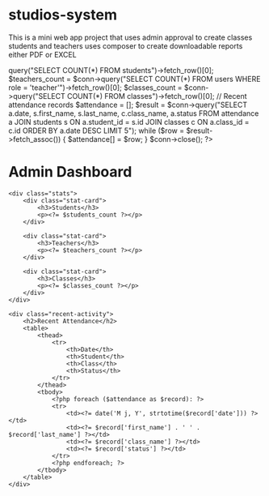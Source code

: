 # studios-system
This is a mini web app project that uses admin approval to create classes students and teachers
uses composer to create downloadable reports either PDF or EXCEL
<?php
require_once '../includes/config.php';
checkRole(['admin']);

$conn = getDB();

// Get counts for dashboard
$students_count = $conn->query("SELECT COUNT(*) FROM students")->fetch_row()[0];
$teachers_count = $conn->query("SELECT COUNT(*) FROM users WHERE role = 'teacher'")->fetch_row()[0];
$classes_count = $conn->query("SELECT COUNT(*) FROM classes")->fetch_row()[0];

// Recent attendance records
$attendance = [];
$result = $conn->query("SELECT a.date, s.first_name, s.last_name, c.class_name, a.status 
                       FROM attendance a
                       JOIN students s ON a.student_id = s.id
                       JOIN classes c ON a.class_id = c.id
                       ORDER BY a.date DESC LIMIT 5");

while ($row = $result->fetch_assoc()) {
    $attendance[] = $row;
}

$conn->close();
?>


<?php include '../includes/header.php'; ?>

<div class="dashboard">
    <h1>Admin Dashboard</h1>
    
    <div class="stats">
        <div class="stat-card">
            <h3>Students</h3>
            <p><?= $students_count ?></p>
        </div>
        
        <div class="stat-card">
            <h3>Teachers</h3>
            <p><?= $teachers_count ?></p>
        </div>
        
        <div class="stat-card">
            <h3>Classes</h3>
            <p><?= $classes_count ?></p>
        </div>
    </div>
    
    <div class="recent-activity">
        <h2>Recent Attendance</h2>
        <table>
            <thead>
                <tr>
                    <th>Date</th>
                    <th>Student</th>
                    <th>Class</th>
                    <th>Status</th>
                </tr>
            </thead>
            <tbody>
                <?php foreach ($attendance as $record): ?>
                <tr>
                    <td><?= date('M j, Y', strtotime($record['date'])) ?></td>
                    <td><?= $record['first_name'] . ' ' . $record['last_name'] ?></td>
                    <td><?= $record['class_name'] ?></td>
                    <td><?= $record['status'] ?></td>
                </tr>
                <?php endforeach; ?>
            </tbody>
        </table>
    </div>
</div>

<?php include '../includes/footer.php'; ?>


